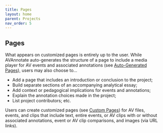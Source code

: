 ```yaml
---
title: Pages
layout: home
parent: Projects
nav_order: 5
---
```

## Pages

What appears on customized pages is entirely up to the user. While AVAnnotate auto-generates the structure of a page to include a media player for AV events and associated annotations (see [Auto-Generated Pages](https://avannotate.github.io/documentation/pages/AutogeneratedPages/)), users may also choose to...
- Add a page that includes an introduction or conclusion to the project;
- Build separate sections of an accompanying analytical essay;
- Add context or pedagogical implications for events and annotations;
- Explain the annotation choices made in the project;
- List project contributors; etc.

Users can create customized pages (see [Custom Pages](https://avannotate.github.io/documentation/pages/UserBuiltPages/)) for AV files, events, and clips that include text, entire events, or AV clips with or without associated annotations, event or AV clip comparisons, and images (via URL links).
 
